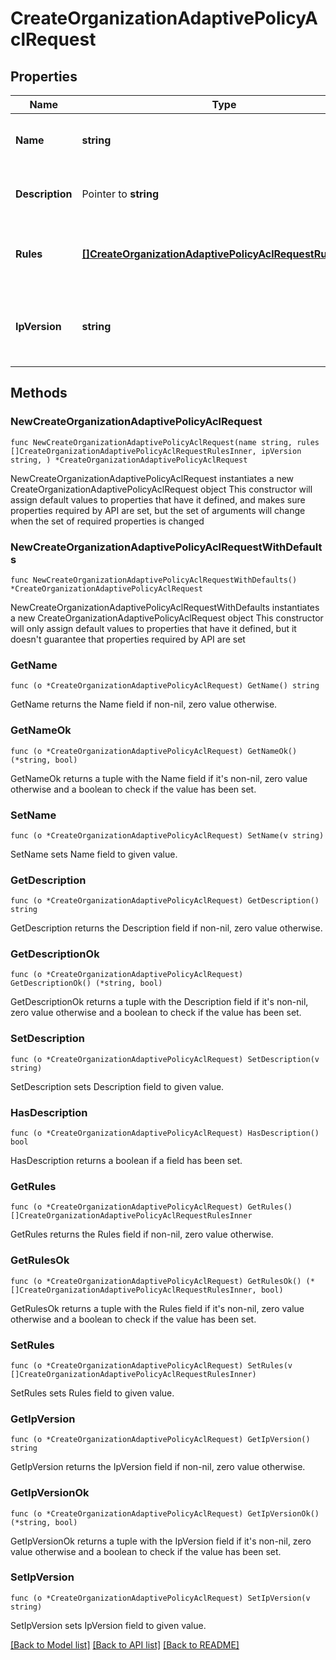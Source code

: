 # CreateOrganizationAdaptivePolicyAclRequest

## Properties

Name | Type | Description | Notes
------------ | ------------- | ------------- | -------------
**Name** | **string** | Name of the adaptive policy ACL | 
**Description** | Pointer to **string** | Description of the adaptive policy ACL | [optional] [default to ""]
**Rules** | [**[]CreateOrganizationAdaptivePolicyAclRequestRulesInner**](CreateOrganizationAdaptivePolicyAclRequestRulesInner.md) | An ordered array of the adaptive policy ACL rules. | 
**IpVersion** | **string** | IP version of adpative policy ACL. One of: &#39;any&#39;, &#39;ipv4&#39; or &#39;ipv6&#39; | 

## Methods

### NewCreateOrganizationAdaptivePolicyAclRequest

`func NewCreateOrganizationAdaptivePolicyAclRequest(name string, rules []CreateOrganizationAdaptivePolicyAclRequestRulesInner, ipVersion string, ) *CreateOrganizationAdaptivePolicyAclRequest`

NewCreateOrganizationAdaptivePolicyAclRequest instantiates a new CreateOrganizationAdaptivePolicyAclRequest object
This constructor will assign default values to properties that have it defined,
and makes sure properties required by API are set, but the set of arguments
will change when the set of required properties is changed

### NewCreateOrganizationAdaptivePolicyAclRequestWithDefaults

`func NewCreateOrganizationAdaptivePolicyAclRequestWithDefaults() *CreateOrganizationAdaptivePolicyAclRequest`

NewCreateOrganizationAdaptivePolicyAclRequestWithDefaults instantiates a new CreateOrganizationAdaptivePolicyAclRequest object
This constructor will only assign default values to properties that have it defined,
but it doesn't guarantee that properties required by API are set

### GetName

`func (o *CreateOrganizationAdaptivePolicyAclRequest) GetName() string`

GetName returns the Name field if non-nil, zero value otherwise.

### GetNameOk

`func (o *CreateOrganizationAdaptivePolicyAclRequest) GetNameOk() (*string, bool)`

GetNameOk returns a tuple with the Name field if it's non-nil, zero value otherwise
and a boolean to check if the value has been set.

### SetName

`func (o *CreateOrganizationAdaptivePolicyAclRequest) SetName(v string)`

SetName sets Name field to given value.


### GetDescription

`func (o *CreateOrganizationAdaptivePolicyAclRequest) GetDescription() string`

GetDescription returns the Description field if non-nil, zero value otherwise.

### GetDescriptionOk

`func (o *CreateOrganizationAdaptivePolicyAclRequest) GetDescriptionOk() (*string, bool)`

GetDescriptionOk returns a tuple with the Description field if it's non-nil, zero value otherwise
and a boolean to check if the value has been set.

### SetDescription

`func (o *CreateOrganizationAdaptivePolicyAclRequest) SetDescription(v string)`

SetDescription sets Description field to given value.

### HasDescription

`func (o *CreateOrganizationAdaptivePolicyAclRequest) HasDescription() bool`

HasDescription returns a boolean if a field has been set.

### GetRules

`func (o *CreateOrganizationAdaptivePolicyAclRequest) GetRules() []CreateOrganizationAdaptivePolicyAclRequestRulesInner`

GetRules returns the Rules field if non-nil, zero value otherwise.

### GetRulesOk

`func (o *CreateOrganizationAdaptivePolicyAclRequest) GetRulesOk() (*[]CreateOrganizationAdaptivePolicyAclRequestRulesInner, bool)`

GetRulesOk returns a tuple with the Rules field if it's non-nil, zero value otherwise
and a boolean to check if the value has been set.

### SetRules

`func (o *CreateOrganizationAdaptivePolicyAclRequest) SetRules(v []CreateOrganizationAdaptivePolicyAclRequestRulesInner)`

SetRules sets Rules field to given value.


### GetIpVersion

`func (o *CreateOrganizationAdaptivePolicyAclRequest) GetIpVersion() string`

GetIpVersion returns the IpVersion field if non-nil, zero value otherwise.

### GetIpVersionOk

`func (o *CreateOrganizationAdaptivePolicyAclRequest) GetIpVersionOk() (*string, bool)`

GetIpVersionOk returns a tuple with the IpVersion field if it's non-nil, zero value otherwise
and a boolean to check if the value has been set.

### SetIpVersion

`func (o *CreateOrganizationAdaptivePolicyAclRequest) SetIpVersion(v string)`

SetIpVersion sets IpVersion field to given value.



[[Back to Model list]](../README.md#documentation-for-models) [[Back to API list]](../README.md#documentation-for-api-endpoints) [[Back to README]](../README.md)


